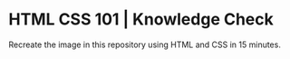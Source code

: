 # HTML CSS 101 | Knowledge Check 
Recreate the image in this repository using HTML and CSS in 15 minutes. 
